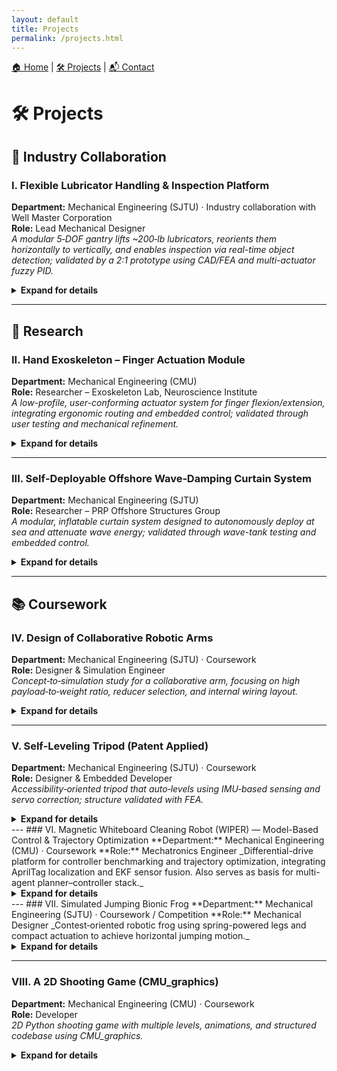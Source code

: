 ```yaml
---
layout: default
title: Projects
permalink: /projects.html
---
```


<div style="margin-bottom: 30px;">
  <a href="{{ '/' | relative_url }}">🏠 Home</a> |
  <a href="{{ '/projects.html' | relative_url }}">🛠 Projects</a> |
  <a href="{{ '/contact.html' | relative_url }}">📬 Contact</a>
</div>

# 🛠 Projects

## 🤝 Industry Collaboration

### I. Flexible Lubricator Handling & Inspection Platform  
**Department:** Mechanical Engineering (SJTU) · Industry collaboration with Well Master Corporation  
**Role:** Lead Mechanical Designer  
_A modular 5‑DOF gantry lifts ~200‑lb lubricators, reorients them horizontally to vertically, and enables inspection via real-time object detection; validated by a 2:1 prototype using CAD/FEA and multi-actuator fuzzy PID._

<details markdown="1">
  <summary><strong>Expand for details</strong></summary>

**Goal.**  
Develop a production-ready system to automate the extraction, flipping, and inspection of lubricators stored in bulk shipping crates. The solution must be mechanically robust, operator-safe, and capable of integrating with an intelligent vision system to replace manual handling.

**Design & Methods.**  
- **Mechanical system:**  
  Designed a modular 5‑DOF cantilever gantry using aluminum profiles and custom brackets; verified critical joints and beams with ANSYS static analysis and modal simulation to ensure <1 mm deflection under load.  
  The flipping mechanism uses a torque-matched motorized platform with lateral stabilizers to maintain balance during rotation.  
  The flexible gripper combines compliant silicone pads with passive alignment geometry to accommodate shape variance in lubricators.

- **Control architecture:**  
  Implemented multi-actuator coordination using fuzzy PID (for Z-axis deceleration and gripper soft-landing) and coupled PID (for synchronized gantry motion). Safety interlocks prevent flipping when out-of-alignment or over-torque is detected.

- **Perception system:**  
  Integrated YOLOv11-based object detection to locate visual inspection regions (e.g. ports, labels, connector points) and to automatically trigger pass/fail decisions. Data is logged for traceability.

**Results / Metrics.**  
- Built and tested a 2:1 prototype demonstrating successful lifting and flipping with high repeatability.  
- **Structure:** FEA confirmed maximum deflection < 0.7 mm under 100 N equivalent load; modal frequency > 25 Hz avoids vibration.  
- **Control:** Flipping stability achieved with <3° overshoot and <2.5 s settle time.  
- **Perception:** Real-time inference (25 FPS) with >92% detection accuracy on known components; integrated inspection pass/fail logic.  
- **Throughput:** Task cycle time reduced by ~40% compared to manual workflow.  
- Delivered CAD package, electrical/control schematic, and final report to Well Master Corp.

<figure style="margin: 1.2rem 0;">
  <img src="{{ '/assets/img/assembly.png' | relative_url }}"
       alt="Full CAD assembly of gantry"
       style="max-width: 100%; border-radius: 12px;">
  <figcaption><strong>Full CAD assembly of 5‑DOF gantry system</strong></figcaption>
</figure>


</details>

---

## 🔬 Research

### II. Hand Exoskeleton – Finger Actuation Module  
**Department:** Mechanical Engineering (CMU)  
**Role:** Researcher – Exoskeleton Lab, Neuroscience Institute  
_A low-profile, user-conforming actuator system for finger flexion/extension, integrating ergonomic routing and embedded control; validated through user testing and mechanical refinement._

<details markdown="1">
  <summary><strong>Expand for details</strong></summary>

**Goal.**  
Develop a wearable, comfortable, and testable actuation module for single-finger motion assistance. The design must minimize bulk, ensure safe force transmission, and enable future EMG-based control.

**Design & Methods.**  
- **Mechanical design:** Iterative CAD packaging for finger linkage, actuation cable routing, and palm-mounted motor housing. Focused on low-profile layout and mechanical safety (e.g. finger stops, soft returns).  
- **Actuation system:** Embedded control using Arduino-compatible microcontroller, motor driver, and feedback loop. Used mini DC gearmotor with Bowden-cable routing for tendon mimicry.  
- **EMG integration (exploratory):** Bench-tested surface EMG preprocessing and activation thresholds using MyoWare sensors to explore user-intent-based triggering logic.  
- **Ergonomics:** Conducted comfort trials with 4 participants; quick-release Velcro glove mount for easy donning/doffing; adjustable tension and actuation limits.
- 
<figure style="margin: 1.2rem 0;">
  <img src="{{ '/assets/img/Exo.png' | relative_url }}"
       alt="Wearable finger actuator module"
       style="max-width: 100%; border-radius: 12px;">
  <figcaption><strong>Wearable finger actuator CAD layout</strong></figcaption>
</figure>


**Results / Metrics.**  
- Functional finger flex/extend motion over ~60° ROM with <5 mm lateral shift from neutral position.  
- Actuation latency ~180 ms from command trigger; peak torque transmission up to 0.18 Nm.  
- Passive return achieved via spring-guided neutral restoration; user safety enhanced with mechanical stops.  
- Feedback from user tests guided improvements to comfort, strap interface, and routing constraints.  
- Final design informs upcoming multi-finger exoskeleton framework.  
- **A machine-learning-based decoder for EMG intent detection is currently under development** to support multi-modal, user-adaptive control strategies.

<figure style="margin: 1.2rem 0;">
  <img src="{{ '/assets/img/outcomeExo.png' | relative_url }}"
       alt="Functional test outcome photo"
       style="max-width: 100%; border-radius: 12px;">
  <figcaption><strong>Functional prototype validation & outcome test</strong></figcaption>
</figure>


</details>

---
### III. Self‑Deployable Offshore Wave‑Damping Curtain System  
**Department:** Mechanical Engineering (SJTU)  
**Role:** Researcher – PRP Offshore Structures Group  
_A modular, inflatable curtain system designed to autonomously deploy at sea and attenuate wave energy; validated through wave-tank testing and embedded control._

<details markdown="1">
  <summary><strong>Expand for details</strong></summary>

**Goal.**  
Develop a robust, self-deploying inflatable curtain for offshore wave damping. The system must function autonomously, withstand hydrodynamic loads, and demonstrate reliable sealing and actuation.

**Design & Methods.**  
- **Mechanical structure:** Modular curtain cells fabricated from flexible, waterproof fabric with internal air channels. Designed custom inflation ports with redundant sealing rings to withstand repeated cycles and pressure spikes.  
- **Deployment system:** Motorized retraction + inflation sequence using pressurized air canisters; unrolls curtain with timed actuation. Compact stowage size and layered folding pattern ensured rapid and tangle-free deployment.  
- **Embedded control:** Raspberry Pi 3B+ used for real-time control of valve opening, pump activation, and pressure monitoring. Safety interlocks prevent over-inflation; auto-deflation included for retrieval.  
- **Testing setup:** Built scaled prototype for wave tank testing; tracked curtain dynamics under regular and irregular wave conditions using overhead camera system and pressure sensors.

**Results / Metrics.**  
- Achieved successful deployment in <8 s in all trials with full curtain inflation and locking in place.  
- Maintained seal integrity for >20 minutes with no leakage under cyclic wave loading.  
- Peak wave height reduction of ~25–30% in downstream measurement zones, validating energy dissipation.  
- Embedded controller maintained internal pressure within ±3% of target range using closed-loop sensing.  
- Control sequence and mechanical layout delivered as a reproducible reference system for offshore damping studies.

</details>

---

## 📚 Coursework

### IV. Design of Collaborative Robotic Arms  
**Department:** Mechanical Engineering (SJTU) · Coursework  
**Role:** Designer & Simulation Engineer  
_Concept‑to‑simulation study for a collaborative arm, focusing on high payload‑to‑weight ratio, reducer selection, and internal wiring layout._

<details markdown="1">
  <summary><strong>Expand for details</strong></summary>

**Goal.**  
Design a 6-DOF collaborative arm balancing weight, torque, and manufacturability; benchmark reducers and simulate motion feasibility.

**Design & Methods.**  
- Referenced JAKA Zu5 architecture; designed hollow links for weight saving and signal/power routing.  
- Compared RV-N vs Harmonic CSD reducers under static torque demand.  
- Simscape model for verifying workspace, joint speeds, and trajectory feasibility.

<figure style="margin: 1.2rem 0;">
  <img src="{{ '/assets/img/arm.png' | relative_url }}"
       alt="Functional test outcome photo"
       style="max-width: 100%; border-radius: 12px;">
  <figcaption><strong>Collaborative Robotic Arms CAD layout</strong></figcaption>
</figure>

**Results.**  
- Achieved simulated tasks (e.g. pick‑place, ball toss) within joint torque limits.  
- Demonstrated >4:1 payload‑to‑weight ratio; enabled joint modularization for future prototypes.

</details>

---
### V. Self‑Leveling Tripod (Patent Applied)  
**Department:** Mechanical Engineering (SJTU) · Coursework  
**Role:** Designer & Embedded Developer  
_Accessibility‑oriented tripod that auto‑levels using IMU‑based sensing and servo correction; structure validated with FEA._

<details markdown="1">
  <summary><strong>Expand for details</strong></summary>

**Goal.**  
Develop a self-leveling tripod that minimizes manual adjustment for users with limited mobility or field use cases.

**Design & Methods.**  
- IMU measures tilt; Arduino computes correction offsets; 3 servos adjust individual legs.  
- Boot sequence ensures smooth startup leveling without instability.  
- FEA simulations confirm leg/frame stiffness and load capacity under typical camera payloads.

<figure style="margin: 1.2rem 0;">
  <img src="{{ '/assets/img/tripod.png' | relative_url }}"
       alt="Functional test outcome photo"
       style="max-width: 100%; border-radius: 12px;">
  <figcaption><strong>Self‑Leveling Tripod CAD layout</strong></figcaption>
</figure>

**Results.**  
- Reliable auto-leveling on uneven surfaces at boot.  
- Structural deflection < 0.3 mm under expected loading.  
- Patent filing submitted based on novelty in mechanical design and control workflow.

</details>
---
### VI. Magnetic Whiteboard Cleaning Robot (WIPER) — Model-Based Control & Trajectory Optimization  
**Department:** Mechanical Engineering (CMU) · Coursework  
**Role:** Mechatronics Engineer  
_Differential-drive platform for controller benchmarking and trajectory optimization, integrating AprilTag localization and EKF sensor fusion. Also serves as basis for multi-agent planner–controller stack._

<details markdown="1">
  <summary><strong>Expand for details</strong></summary>

**Goal.**  
Build a model-based controller benchmarking platform (TVLQR vs MPC) with real-world sensing and control. Extend to trajectory optimization for multi-agent platforms with planner-to-controller compatibility.

**Design & Methods.**  
- **WIPER baseline module:** TVLQR and MPC tracking implemented over RK4 dynamics. EKF fuses encoder and IMU data with AprilTag localization for robust state estimation. Log-based ablation supports repeatability.  
- **Model-based control coursework module:** Setup reused to produce reproducible plots, tuning routines, and failure-case evaluations.  
- **Trajectory optimization module (planar quadrotors):** iLQR for warm-starting; DIRCOL for constraint enforcement including reorientation and inter-agent separation. Explored Hermite–Simpson integration and cost shaping.

**Results.**  
- Consistent controller performance on varying test paths.  
- TVLQR showed superior stability; MPC allowed greater responsiveness under tight constraints.  
- EKF localization errors <2.5 cm drift on average.  
- TrajOpt experiments yielded 3-agent collision-free paths under dynamic feasibility, validated by cost/time metrics.  
- Framework informs future planner–controller integration stack for multi-agent systems.

</details>
---
### VII. Simulated Jumping Bionic Frog  
**Department:** Mechanical Engineering (SJTU) · Coursework / Competition  
**Role:** Mechanical Designer  
_Contest‑oriented robotic frog using spring-powered legs and compact actuation to achieve horizontal jumping motion._

<details markdown="1">
  <summary><strong>Expand for details</strong></summary>

**Goal.**  
Design a lightweight jumping mechanism for horizontal distance optimization under actuator and size constraints.

**Design & Methods.**  
- **Drive system:** Incomplete-gear mechanism winds and releases a leg-mounted spring for explosive jump power.  
- **Structure:** Parallel 1-DoF linkage design stabilizes center of gravity; MG996R 360° servo drives the energy cycle.  
- **Controls:** Arduino Uno handles trigger timing and energy release; leg-body integration cushions landing and limits rebound.  
- **Simulations:** Kinematic and dynamic simulations inform optimal stroke length and angle.

**Results.**  
- Reached ~20 cm horizontal jump distance with minimal post-jump oscillation.  
- Reliable takeoff/landing on flat indoor surfaces.  
- Structure and gearing reused for later bionic-jump prototypes.

</details>


---
### VIII. A 2D Shooting Game (CMU_graphics)  
**Department:** Mechanical Engineering (CMU) · Coursework  
**Role:** Developer  
_2D Python shooting game with multiple levels, animations, and structured codebase using CMU_graphics._

<details markdown="1">
  <summary><strong>Expand for details</strong></summary>

**Goal.**  
Design a complete action game in Python using CMU_graphics with polished gameplay, modular code, and UI/UX refinement.

**Design & Methods.**  
- **Architecture:** Multi-file Python project with modules for main loop, UI, assets, and character/enemy logic.  
- **Gameplay:** Includes health, buffs, cooldowns, map switching, and enemy types; optimized timing and input feedback.  
- **Assets:** Lazy loading for weapons/maps/characters to improve runtime performance and expandability.

**Results.**  
- Fully playable game demo with stable mechanics and transitions.  
- Modular and well-documented code structure supports future features (e.g., multiplayer, online scores).  
- Positive peer feedback and smooth demo showcase during course final.

<figure style="margin: 1.2rem 0;">
  <img src="{{ '/assets/img/game1.png' | relative_url }}"
       alt="Functional test outcome photo"
       style="max-width: 100%; border-radius: 12px;">
</figure>
<figure style="margin: 1.2rem 0;">
  <img src="{{ '/assets/img/game2.png' | relative_url }}"
       alt="Functional test outcome photo"
       style="max-width: 100%; border-radius: 12px;">
  <figcaption><strong>Real game desktop screen shoot</strong></figcaption>
</figure>

</details>



